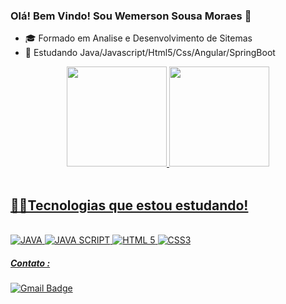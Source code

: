 ### Olá! Bem Vindo! Sou Wemerson Sousa Moraes 👋

- 🎓 Formado em Analise e Desenvolvimento de Sitemas
- 🌱 Estudando Java/Javascript/Html5/Css/Angular/SpringBoot


<div align="center">
  <a href="https://github.com/WemersonSM">
  <img height="160em" src="https://github-readme-stats.vercel.app/api?username=WemersonSm&show_icons=true&theme=dark&include_all_commits=true&count_private=true&layout=compact&locale=pt-br"/>
  <img height="160em" src="https://github-readme-stats.vercel.app/api/top-langs/?username=WemersonSm&layout=compact&langs_count=7&theme=dark&locale=pt-br"/>
</div>
  <br>
<div> 
  
## 👨‍💻Tecnologias que estou estudando!
  
<br>
<img aling="cente"alt="JAVA"src="https://img.shields.io/badge/Java-ED8B00?style=for-the-badge&logo=java&logoColor=white"/>
<img aling="cente"alt="JAVA SCRIPT"src="https://img.shields.io/badge/JavaScript-323330?style=for-the-badge&logo=javascript&logoColor=F7DF1E"/>
<img aling="cente"alt="HTML 5"src="https://img.shields.io/badge/HTML5-E34F26?style=for-the-badge&logo=html5&logoColor=white"/>
<img aling="cente"alt="CSS3"src="https://img.shields.io/badge/CSS3-1572B6?style=for-the-badge&logo=css3&logoColor=white"/>
</div>

  
##### Contato :
  <div> 
    
[![Gmail Badge](https://img.shields.io/badge/-Gmail-c14438?style=flat-square&logo=Gmail&logoColor=white&link=mailto:web.wemerson.wsmgyn@gmail.com)](mailto:wemerson.wsmgyn@gmail.com)    
</div>
  
  <!--
**WemersonSm/WemersonSM** is a ✨ _special_ ✨ repository because its `README.md` (this file) appears on your GitHub profile.

Here are some ideas to get you started:

- 🔭 I’m currently working on ...
- 🌱 I’m currently learning ...
- 👯 I’m looking to collaborate on ...
- 🤔 I’m looking for help with ...
- 💬 Ask me about ...
- 📫 How to reach me: ...
- 😄 Pronouns: ...
- ⚡ Fun fact: ...
-->
